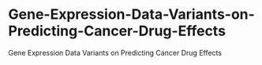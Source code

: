# Gene-Expression-Data-Variants-on-Predicting-Cancer-Drug-Effects
Gene Expression Data Variants on Predicting Cancer Drug Effects
